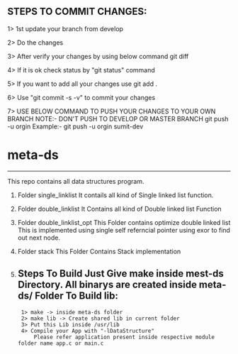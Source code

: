 STEPS TO COMMIT CHANGES:
---------------------------

1> 1st update your branch from develop

2> Do the changes

3> After verify your changes by using below command
	git diff

4> If it is ok check status by "git status" command

5> If you want to add all your changes use
	git add .

6> Use "git commit -s -v" to commit your changes

7> USE BELOW COMMAND TO PUSH YOUR CHANGES TO YOUR OWN BRANCH
   NOTE:- DON'T PUSH TO DEVELOP OR MASTER BRANCH
	git push -u orgin <ur branch>
   Example:-
	git push -u orgin sumit-dev

# meta-ds
-----------
This repo contains all data structures program.

1. Folder single_linklist
	It contails all kind of Single linked list function.

2. Folder double_linklist
	It Contains all kind of Double linked list Function

3. Folder double_linklist_opt
	This Folder contains optimize double linked list
	This is implemented using single self referncial
	pointer using exor to find out next node.

4. Folder stack
	This Folder Contains Stack implementation


5. Steps To Build
	Just Give make inside mest-ds Directory. All binarys are
	created inside meta-ds/<respective> Folder
	To Build lib:
	---------------
		1> make -> inside meta-ds folder
		2> make lib -> Create shared lib in current folder
		3> Put this Lib inside /usr/lib
		4> Compile your App with "-lDataStructure"
			Please refer application present inside respective module folder name app.c or main.c
